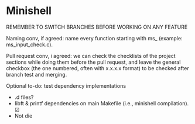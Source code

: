 # Minishell

REMEMBER TO SWITCH BRANCHES BEFORE WORKING ON ANY FEATURE

Naming conv, if agreed: name every function starting with ms_ (example: ms_input_check.c).

Pull request conv, i agreed: we can check the checklists of the project sections while doing them before the pull request, and leave the general checkbox (the one numbered, often with x.x.x.x format) to be checked after branch test and merging.

Optional to-do: test dependency implementations
+ .d files?
+ libft & printf dependencies on main Makefile (i.e., minishell compilation). ☑
+ Not die
